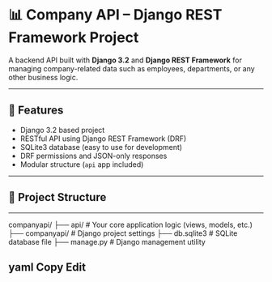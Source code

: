 # 📊 Company API – Django REST Framework Project

A backend API built with **Django 3.2** and **Django REST Framework** for managing company-related data such as employees, departments, or any other business logic.

---

## 🚀 Features

- Django 3.2 based project
- RESTful API using Django REST Framework (DRF)
- SQLite3 database (easy to use for development)
- DRF permissions and JSON-only responses
- Modular structure (`api` app included)

---

## 📁 Project Structure

---
companyapi/
├── api/ # Your core application logic (views, models, etc.)
├── companyapi/ # Django project settings
├── db.sqlite3 # SQLite database file
├── manage.py # Django management utility

yaml
Copy
Edit
---
